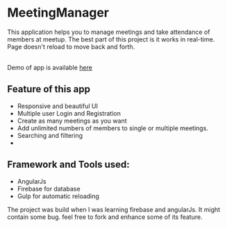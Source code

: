# MeetingManager
This application helps you to manage meetings and take attendance of members at meetup. The best part of this project is it works in real-time. Page doesn't reload to move back and forth. 

<br> Demo of app is available <a href="http://abhishekraj007.github.io/apps/MeetingManager"> here</a><br>

<h2>Feature of this app</h2>
<ul>
<li> Responsive and beautiful UI</li>
<li> Multiple user Login and Registration</li>
<li> Create as many meetings as you want</li>
<li> Add unlimited numbers of members to single or multiple meetings.</li>
<li>Searching and filtering<li>
</ul>


<h2>Framework and Tools used:</h2>

<ul>
<li> AngularJs</li>
<li> Firebase for database</li>
<li>Gulp for automatic reloading</li>
</ul>

<p>The project was build when I was learning firebase and angularJs. It might contain some bug. feel free to fork and enhance some of its feature.<p>

